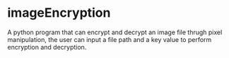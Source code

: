 # imageEncryption
A python program that can encrypt and decrypt an image file thrugh pixel manipulation, the user can input a file path and a key value to perform encryption and decryption.
